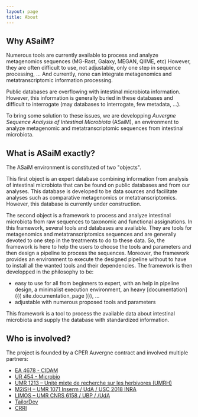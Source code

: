 ```yaml
---
layout: page
title: About
---
```


## Why ASaiM?

Numerous tools are currently available to process and analyze metagenomics
sequences (MG-Rast, Galaxy, MEGAN, QIIME, etc) However, they are often
difficult to use, not adjustable, only one step in sequence processing, ... And
currently, none can integrate metagenomics and metatranscriptomic information
processing.

Public databases are overflowing with intestinal microbiota information.
However, this information is generally buried in these databases and difficult
to interrogate (may databases to interrogate, few metadata, ...).

To bring some solution to these issues, we are developping _Auvergne Sequence
Analysis of Intestinal Microbiota_ (ASaiM), an environment to analyze
metagenomic and metatranscriptomic sequences from intestinal microbiota.

## What is ASaiM exactly?

The ASaiM environment is constituted of two "objects".

This first object is an expert database combining information from analysis of
intestinal microbiota that can be found on public databases and from our
analyses. This database is developed to be data sources and facilitate analyses
such as comparative metagenomics or metatranscriptomics. However, this database
is currently under construction.

The second object is a framework to process and analyze intestinal microbiota
from raw sequences to taxonomic and functional assignations. In this framework,
several tools and databases are available. They are tools for metagenomics and
metatranscriptomics sequences and are generally devoted to one step in the
treatments to do to these data. So, the framework is here to help the users to
choose the tools and parameters and then design a pipeline to process the
sequences. Moreover, the framework provides an environment to execute the
designed pipeline without to have to install all the wanted tools and their
dependencies. The framework is then developped in the philosophy to be:

- easy to use for all from beginners to expert, with an help in pipeline
  design, a minimalist execution environment, an heavy [documentation]({{ site.documentation_page }}), ...
- adjustable with numerous proposed tools and parameters

This framework is a tool to process the available data about intestinal
microbiota and supply the database with standardized information.

## Who is involved?

The project is founded by a CPER Auvergne contract and involved multiple
partners:

 * [EA 4678 - CIDAM](http://www.u-clermont1.fr/cidam.html)
 * [UR 454 - Microbio](http://www6.clermont.inra.fr/microbiologie)
 * [UMR 1213 – Unité mixte de recherche sur les herbivores (UMRH)](http://www1.clermont.inra.fr/urh/)
 * [M2iSH – UMR 1071 Inserm / UdA / USC 2018 INRA](http://www.u-clermont1.fr/m2ish.html)
 * [LIMOS – UMR CNRS 6158 / UBP / /UdA ](http://limos.isima.fr/)
 * [TailorDev](http://tailordev.fr/)
 * [CRRI](https://crri.clermont-universite.fr/)
